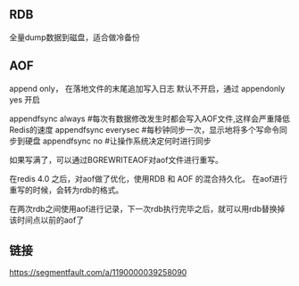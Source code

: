 ## RDB
全量dump数据到磁盘，适合做冷备份

## AOF
append only， 在落地文件的末尾追加写入日志
默认不开启，通过 appendonly yes 开启

appendfsync always    #每次有数据修改发生时都会写入AOF文件,这样会严重降低Redis的速度
appendfsync everysec  #每秒钟同步一次，显示地将多个写命令同步到硬盘
appendfsync no        #让操作系统决定何时进行同步

如果写满了，可以通过BGREWRITEAOF对aof文件进行重写。

在redis 4.0 之后，对aof做了优化，使用RDB 和 AOF 的混合持久化。
在aof进行重写的时候，会转为rdb的格式。

在两次rdb之间使用aof进行记录，下一次rdb执行完毕之后，就可以用rdb替换掉该时间点以前的aof了

## 链接
https://segmentfault.com/a/1190000039258090
